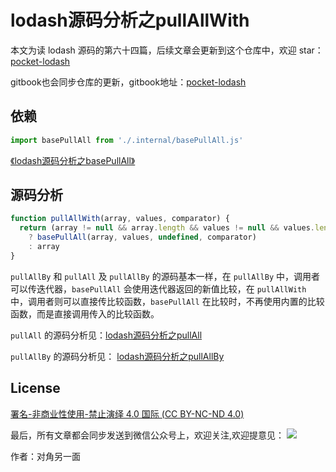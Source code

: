 # lodash源码分析之pullAllWith

本文为读 lodash 源码的第六十四篇，后续文章会更新到这个仓库中，欢迎 star：[pocket-lodash](https://github.com/yeyuqiudeng/pocket-lodash)

gitbook也会同步仓库的更新，gitbook地址：[pocket-lodash](https://www.gitbook.com/book/yeyuqiudeng/pocket-lodash/details)

## 依赖

```javascript
import basePullAll from './.internal/basePullAll.js'
```

[《lodash源码分析之basePullAll》](internal/basePullAll.md)

## 源码分析

```javascript
function pullAllWith(array, values, comparator) {
  return (array != null && array.length && values != null && values.length)
    ? basePullAll(array, values, undefined, comparator)
    : array
}
```

`pullAllBy` 和 `pullAll` 及 `pullAllBy` 的源码基本一样，在 `pullAllBy` 中，调用者可以传迭代器，`basePullAll` 会使用迭代器返回的新值比较，在 `pullAllWith` 中，调用者则可以直接传比较函数，`basePullAll` 在比较时，不再使用内置的比较函数，而是直接调用传入的比较函数。

`pullAll` 的源码分析见：[lodash源码分析之pullAll](pullAll.md)

`pullAllBy` 的源码分析见： [lodash源码分析之pullAllBy](pullAllBy.md)

## License

[署名-非商业性使用-禁止演绎 4.0 国际 (CC BY-NC-ND 4.0)](http://creativecommons.org/licenses/by-nc-nd/4.0/)

最后，所有文章都会同步发送到微信公众号上，欢迎关注,欢迎提意见：  ![](https://raw.githubusercontent.com/yeyuqiudeng/resource/master/images/qrcode_front-end-article.jpg) 

作者：对角另一面 